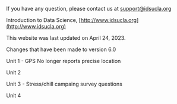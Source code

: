 If you have any question, please contact us at [support@idsucla.org](mailto:support@idsucla.org)

Introduction to Data Science, [http://www.idsucla.org](http://www.idsucla.org)

This website was last updated on April 24, 2023.

Changes that have been made to version 6.0

Unit 1
    - GPS No longer reports precise location

Unit 2

Unit 3
    - Stress/chill campaing survey questions

Unit 4
